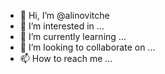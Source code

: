 - 👋 Hi, I’m @alinovitche
- 👀 I’m interested in ...
- 🌱 I’m currently learning ...
- 💞️ I’m looking to collaborate on ...
- 📫 How to reach me ...

<!---
alinovitche/alinovitche is a ✨ special ✨ repository because its `README.md` (this file) appears on your GitHub profile.
You can click the Preview link to take a look at your changes.
--->
